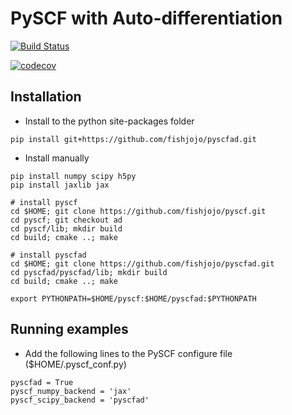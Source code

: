 PySCF with Auto-differentiation
===============================

[![Build Status](https://github.com/fishjojo/pyscfad/workflows/CI/badge.svg)](https://github.com/fishjojo/pyscfad/actions?query=workflow%3ACI)

[![codecov](https://codecov.io/gh/fishjojo/pyscfad/branch/main/graph/badge.svg?token=NLSWGI0PLE)](https://codecov.io/gh/fishjojo/pyscfad)

Installation
------------

* Install to the python site-packages folder
```
pip install git+https://github.com/fishjojo/pyscfad.git
```

* Install manually
```
pip install numpy scipy h5py
pip install jaxlib jax

# install pyscf
cd $HOME; git clone https://github.com/fishjojo/pyscf.git
cd pyscf; git checkout ad 
cd pyscf/lib; mkdir build 
cd build; cmake ..; make

# install pyscfad
cd $HOME; git clone https://github.com/fishjojo/pyscfad.git
cd pyscfad/pyscfad/lib; mkdir build
cd build; cmake ..; make

export PYTHONPATH=$HOME/pyscf:$HOME/pyscfad:$PYTHONPATH
```

Running examples
----------------

* Add the following lines to the PySCF configure file ($HOME/.pyscf\_conf.py)
```
pyscfad = True
pyscf_numpy_backend = 'jax'
pyscf_scipy_backend = 'pyscfad'
```
